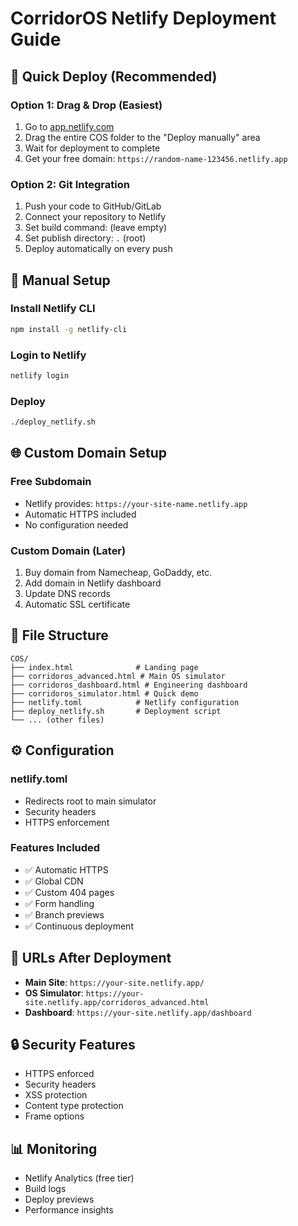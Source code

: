 # CorridorOS Netlify Deployment Guide

## 🚀 Quick Deploy (Recommended)

### Option 1: Drag & Drop (Easiest)
1. Go to [app.netlify.com](https://app.netlify.com)
2. Drag the entire COS folder to the "Deploy manually" area
3. Wait for deployment to complete
4. Get your free domain: `https://random-name-123456.netlify.app`

### Option 2: Git Integration
1. Push your code to GitHub/GitLab
2. Connect your repository to Netlify
3. Set build command: (leave empty)
4. Set publish directory: `.` (root)
5. Deploy automatically on every push

## 🔧 Manual Setup

### Install Netlify CLI
```bash
npm install -g netlify-cli
```

### Login to Netlify
```bash
netlify login
```

### Deploy
```bash
./deploy_netlify.sh
```

## 🌐 Custom Domain Setup

### Free Subdomain
- Netlify provides: `https://your-site-name.netlify.app`
- Automatic HTTPS included
- No configuration needed

### Custom Domain (Later)
1. Buy domain from Namecheap, GoDaddy, etc.
2. Add domain in Netlify dashboard
3. Update DNS records
4. Automatic SSL certificate

## 📁 File Structure
```
COS/
├── index.html              # Landing page
├── corridoros_advanced.html # Main OS simulator
├── corridoros_dashboard.html # Engineering dashboard
├── corridoros_simulator.html # Quick demo
├── netlify.toml            # Netlify configuration
├── deploy_netlify.sh       # Deployment script
└── ... (other files)
```

## ⚙️ Configuration

### netlify.toml
- Redirects root to main simulator
- Security headers
- HTTPS enforcement

### Features Included
- ✅ Automatic HTTPS
- ✅ Global CDN
- ✅ Custom 404 pages
- ✅ Form handling
- ✅ Branch previews
- ✅ Continuous deployment

## 🎯 URLs After Deployment
- **Main Site**: `https://your-site.netlify.app/`
- **OS Simulator**: `https://your-site.netlify.app/corridoros_advanced.html`
- **Dashboard**: `https://your-site.netlify.app/dashboard`
<!-- Quick Demo removed in v4: simulator page no longer linked. -->

## 🔒 Security Features
- HTTPS enforced
- Security headers
- XSS protection
- Content type protection
- Frame options

## 📊 Monitoring
- Netlify Analytics (free tier)
- Build logs
- Deploy previews
- Performance insights
